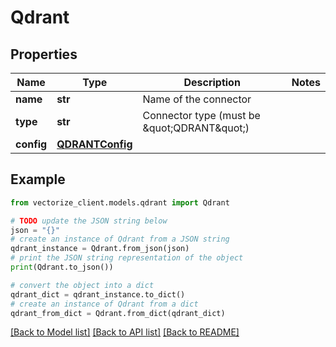 # Qdrant


## Properties

Name | Type | Description | Notes
------------ | ------------- | ------------- | -------------
**name** | **str** | Name of the connector | 
**type** | **str** | Connector type (must be \&quot;QDRANT\&quot;) | 
**config** | [**QDRANTConfig**](QDRANTConfig.md) |  | 

## Example

```python
from vectorize_client.models.qdrant import Qdrant

# TODO update the JSON string below
json = "{}"
# create an instance of Qdrant from a JSON string
qdrant_instance = Qdrant.from_json(json)
# print the JSON string representation of the object
print(Qdrant.to_json())

# convert the object into a dict
qdrant_dict = qdrant_instance.to_dict()
# create an instance of Qdrant from a dict
qdrant_from_dict = Qdrant.from_dict(qdrant_dict)
```
[[Back to Model list]](../README.md#documentation-for-models) [[Back to API list]](../README.md#documentation-for-api-endpoints) [[Back to README]](../README.md)


